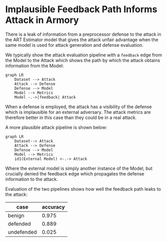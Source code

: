 # Implausible Feedback Path Informs Attack in Armory

There is a leak of information from a preprocessor defense to the attack
in the ART Estimator model that gives the attack unfair advantage when
the same model is used for attack generation and defense evaluation.

We typically show the attack evaluation pipeline with a `feedback` edge
from the Model to the Attack which shows the path by which the attack
obtains information from the Model:

```mermaid
graph LR
    Dataset --> Attack
    Attack --> Defense
    Defense --> Model
    Model --> Metrics
    Model -.->|feedback| Attack
```

When a defense is employed, the attack has a visibility of the defense
which is implausible for an external adversary. The attack metrics are
therefore better in this case than they could be in a real attack.

A more plausible attack pipeline is shown below:

```mermaid
graph LR
    Dataset--> Attack
    Attack --> Defense
    Defense --> Model
    Model --> Metrics
    id1(External Model) <-.-> Attack
```
Where the external model is simply another instance of the Model, but crucially
denied the feedback edge which propagates the defense information to the attack.

Evaluation of the two pipelines shows how well the feedback path leaks to the
attack:

|  case |  accuracy |
|---|---|
| benign  |   0.975 |
| defended  | 0.889  |
| undefended |  0.025 |
